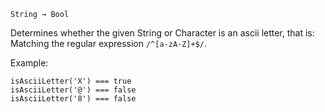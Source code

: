 `String → Bool`

Determines whether the given String or Character is an ascii letter, that is: Matching the regular expression `/^[a-zA-Z]+$/`.

Example:

	isAsciiLetter('X') === true
	isAsciiLetter('@') === false
	isAsciiLetter('8') === false


